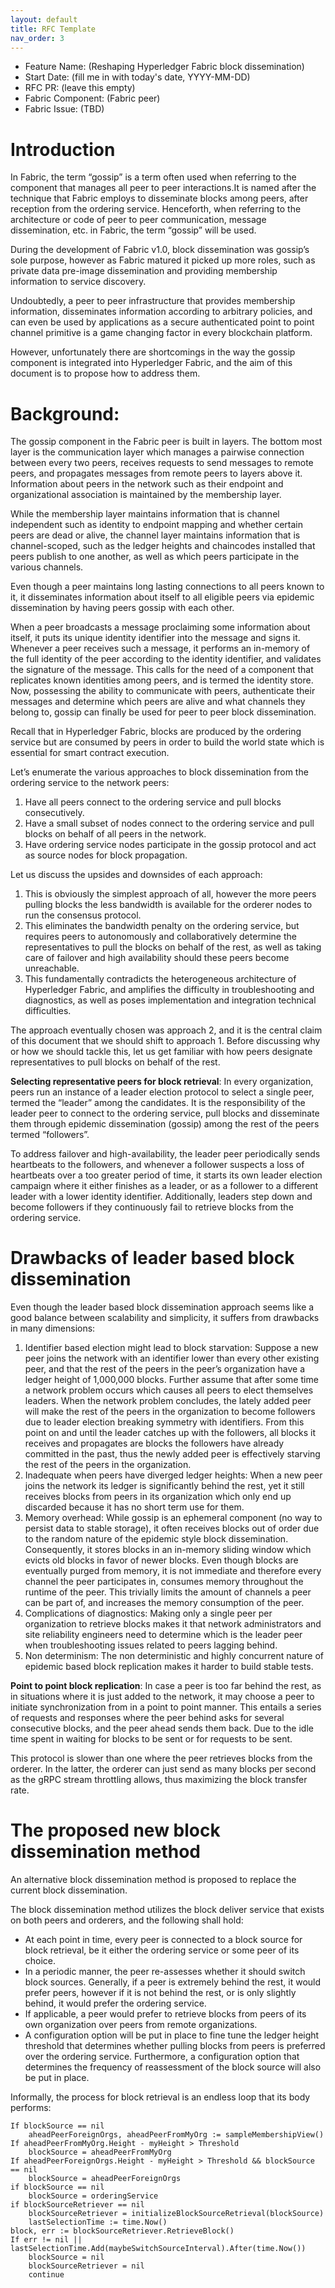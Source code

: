 ```yaml
---
layout: default
title: RFC Template
nav_order: 3
---
```


- Feature Name: (Reshaping Hyperledger Fabric block dissemination)
- Start Date: (fill me in with today's date, YYYY-MM-DD)
- RFC PR: (leave this empty)
- Fabric Component: (Fabric peer)
- Fabric Issue: (TBD)

# Introduction
[Introduction]: #Introduction

In Fabric, the term “gossip” is a term often used when referring to the component that manages all peer to peer interactions.It is named after the technique that Fabric employs to disseminate blocks among peers, after reception from the ordering service.
Henceforth, when referring to the architecture or code of peer to peer communication, message dissemination, etc. in Fabric, the term “gossip” will be used.

During the development of Fabric v1.0, block dissemination was gossip’s sole purpose, however as Fabric matured it picked up more roles, such as private data pre-image dissemination and providing membership information to service discovery.

Undoubtedly, a peer to peer infrastructure that provides membership information, disseminates information according to arbitrary policies, and can even be used by applications as a secure authenticated point to point channel primitive is a game changing factor in every blockchain platform.

However, unfortunately there are shortcomings in the way the gossip component is integrated into Hyperledger Fabric, and the aim of this document is to propose how to address them.


# Background:
[Background]: #Background

The gossip component in the Fabric peer is built in layers. The bottom most layer is the communication layer which manages a pairwise connection between every two peers, receives requests to send messages to remote peers, and propagates messages from remote peers to layers above it. Information about peers in the network such as their endpoint and organizational association is maintained by the membership layer.

While the membership layer maintains information that is channel independent such as identity to endpoint mapping and whether certain peers are dead or alive, the channel layer maintains information that is channel-scoped, such as the ledger heights and chaincodes installed that peers publish to one another, as well as which peers participate in the various channels.

Even though a peer maintains long lasting connections to all peers known to it, it disseminates information about itself to all eligible peers via epidemic dissemination by having peers gossip with each other.

When a peer broadcasts a message proclaiming some information about itself, it puts its unique identity identifier into the message and signs it. Whenever a peer receives such a message, it performs an in-memory of the full identity of the peer according to the identity identifier, and validates the signature of the message. This calls for the need of a component that replicates known identities among peers, and is termed the identity store.
Now, possessing the ability to communicate with peers, authenticate their messages and determine which peers are alive and what channels they belong to, gossip can finally be used for peer to peer block dissemination.

Recall that in Hyperledger Fabric, blocks are produced by the ordering service but are consumed by peers in order to build the world state which is essential for smart contract execution.


Let’s enumerate the various approaches to block dissemination from the ordering service to the network peers:

1. Have all peers connect to the ordering service and pull blocks consecutively.
2. Have a small subset of nodes connect to the ordering service and pull blocks on behalf of all peers in the network.
3. Have ordering service nodes participate in the gossip protocol and act as source nodes for block propagation.

Let us discuss the upsides and downsides of each approach:

1. This is obviously the simplest approach of all, however the more peers pulling blocks the less bandwidth is available for the orderer nodes to run the consensus protocol.
2. This eliminates the bandwidth penalty on the ordering service, but requires peers to autonomously and collaboratively determine the representatives to pull the blocks on behalf of the rest, as well as taking care of failover and high availability should these peers become unreachable.
3. This fundamentally contradicts the heterogeneous architecture of Hyperledger Fabric, and amplifies the difficulty in troubleshooting and diagnostics, as well as poses implementation and integration technical difficulties.

The approach eventually chosen was approach 2, and it is the central claim of this document that we should shift to approach 1.
Before discussing why or how we should tackle this, let us get familiar with how peers designate representatives to pull blocks on behalf of the rest.

**Selecting representative peers for block retrieval**: In every organization, peers run an instance of a leader election protocol to select a single peer, termed the “leader” among the candidates. It is the responsibility of the leader peer to connect to the ordering service, pull blocks and disseminate them through epidemic dissemination (gossip) among the rest of the peers termed “followers”.

To address failover and high-availability, the leader peer periodically sends heartbeats to the followers, and whenever a follower suspects a loss of heartbeats over a too greater period of time, it starts its own leader election campaign where it either finishes as a leader, or as a follower to a different leader with a lower identity identifier. Additionally, leaders step down and become followers if they continuously fail to retrieve blocks from the ordering service.

# Drawbacks of leader based block dissemination
[drawbacks]: #drawbacks

Even though the leader based block dissemination approach seems like a good balance between scalability and simplicity, it suffers from drawbacks in many dimensions:

1. Identifier based election might lead to block starvation: Suppose a new peer joins the network with an identifier lower than every other existing peer, and that the rest of the peers in the peer’s organization have a ledger height of 1,000,000 blocks. Further assume that after some time a network problem occurs which causes all peers to elect themselves leaders.
When the network problem concludes, the lately added peer will make the rest of the peers in the organization to become followers due to leader election breaking symmetry with identifiers. From this point on and until the leader catches up with the followers, all blocks it receives and propagates are blocks the followers have already committed in the past, thus the newly added peer is effectively starving the rest of the peers in the organization.
2. Inadequate when peers have diverged ledger heights: When a new peer joins the network its ledger is significantly behind the rest, yet it still receives blocks from peers in its organization which only end up discarded because it has no short term use for them.
3. Memory overhead: While gossip is an ephemeral component (no way to persist data to stable storage), it often receives blocks out of order due to the random nature of the epidemic style block dissemination. Consequently, it stores blocks in an in-memory sliding window which evicts old blocks in favor of newer blocks. Even though blocks are eventually purged from memory, it is not immediate and therefore every channel the peer participates in, consumes memory throughout the runtime of the peer. This trivially limits the amount of channels a peer can be part of, and increases the memory consumption of the peer.
4. Complications of diagnostics: Making only a single peer per organization to retrieve blocks makes it that network administrators and site reliability engineers need to determine which is the leader peer when troubleshooting issues related to peers lagging behind.
5. Non determinism: The non deterministic and highly concurrent nature of epidemic based block replication makes it harder to build stable tests.

**Point to point block replication**: In case a peer is too far behind the rest, as in situations where it is just added to the network, it may choose a peer to initiate synchronization from in a point to point manner.
This entails a series of requests and responses where the peer behind asks for several consecutive blocks, and the peer ahead sends them back.
Due to the idle time spent in waiting for blocks to be sent or for requests to be sent.


This protocol is slower than one where the peer retrieves blocks from the orderer. In the latter, the orderer can just send as many blocks per second as the gRPC stream throttling allows, thus maximizing the block transfer rate.


# The proposed new block dissemination method
[Proposed]: #Proposed

An alternative block dissemination method is proposed to replace the current block dissemination.

The block dissemination method utilizes the block deliver service that exists on both peers and orderers, and the following shall hold:
- At each point in time, every peer is connected to a block source for block retrieval,
be it either the ordering service or some peer of its choice.
- In a periodic manner, the peer re-assesses whether it should switch block sources.
Generally, if a peer is extremely behind the rest, it would prefer peers, however if it is not behind the rest, or is only slightly behind, it would prefer the ordering service.
- If applicable, a peer would prefer to retrieve blocks from peers of its own organization over peers from remote organizations.
- A configuration option will be put in place to fine tune the ledger height threshold that determines whether pulling blocks from peers is preferred over the ordering service.
Furthermore, a configuration option that determines the frequency of reassessment of the block source will also be put in place.

Informally, the process for block retrieval is an endless loop that its body performs:
~~~~
If blockSource == nil
    aheadPeerForeignOrgs, aheadPeerFromMyOrg := sampleMembershipView()
If aheadPeerFromMyOrg.Height - myHeight > Threshold
	blockSource = aheadPeerFromMyOrg
If aheadPeerForeignOrgs.Height - myHeight > Threshold && blockSource == nil
	blockSource = aheadPeerForeignOrgs
if blockSource == nil
	blockSource = orderingService
if blockSourceRetriever == nil
	blockSourceRetriever = initializeBlockSourceRetrieval(blockSource)
	lastSelectionTime := time.Now()
block, err := blockSourceRetriever.RetrieveBlock()
If err != nil || lastSelectionTime.Add(maybeSwitchSourceInterval).After(time.Now())
	blockSource = nil
	blockSourceRetriever = nil
	continue
~~~~